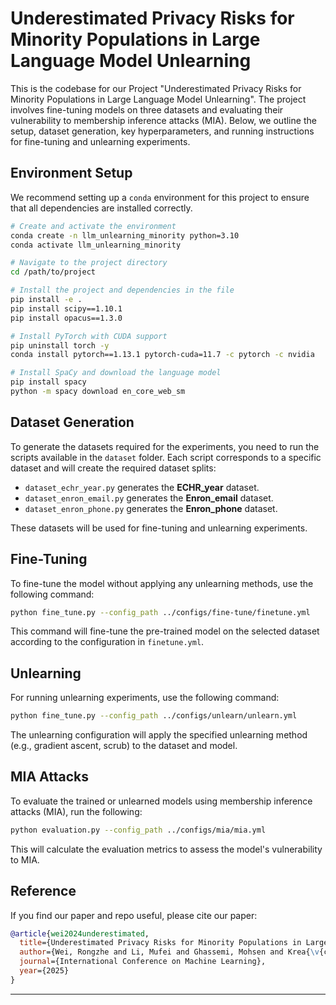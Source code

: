 
# Underestimated Privacy Risks for Minority Populations in Large Language Model Unlearning

This is the codebase for our Project "Underestimated Privacy Risks for Minority Populations in Large Language Model Unlearning". The project involves fine-tuning models on three datasets and evaluating their vulnerability to membership inference attacks (MIA). Below, we outline the setup, dataset generation, key hyperparameters, and running instructions for fine-tuning and unlearning experiments.

## Environment Setup

We recommend setting up a `conda` environment for this project to ensure that all dependencies are installed correctly.

```bash
# Create and activate the environment
conda create -n llm_unlearning_minority python=3.10 
conda activate llm_unlearning_minority

# Navigate to the project directory
cd /path/to/project

# Install the project and dependencies in the file
pip install -e .
pip install scipy==1.10.1
pip install opacus==1.3.0

# Install PyTorch with CUDA support
pip uninstall torch -y
conda install pytorch==1.13.1 pytorch-cuda=11.7 -c pytorch -c nvidia

# Install SpaCy and download the language model
pip install spacy
python -m spacy download en_core_web_sm
```

## Dataset Generation

To generate the datasets required for the experiments, you need to run the scripts available in the `dataset` folder. Each script corresponds to a specific dataset and will create the required dataset splits:

- `dataset_echr_year.py` generates the **ECHR_year** dataset.
- `dataset_enron_email.py` generates the **Enron_email** dataset.
- `dataset_enron_phone.py` generates the **Enron_phone** dataset.

These datasets will be used for fine-tuning and unlearning experiments.

## Fine-Tuning

To fine-tune the model without applying any unlearning methods, use the following command:

```bash
python fine_tune.py --config_path ../configs/fine-tune/finetune.yml
```

This command will fine-tune the pre-trained model on the selected dataset according to the configuration in `finetune.yml`.

## Unlearning

For running unlearning experiments, use the following command:

```bash
python fine_tune.py --config_path ../configs/unlearn/unlearn.yml
```

The unlearning configuration will apply the specified unlearning method (e.g., gradient ascent, scrub) to the dataset and model.

## MIA Attacks

To evaluate the trained or unlearned models using membership inference attacks (MIA), run the following:

```bash
python evaluation.py --config_path ../configs/mia/mia.yml
```

This will calculate the evaluation metrics to assess the model's vulnerability to MIA.

## Reference

If you find our paper and repo useful, please cite our paper:
```bibtex
@article{wei2024underestimated,
  title={Underestimated Privacy Risks for Minority Populations in Large Language Model Unlearning},
  author={Wei, Rongzhe and Li, Mufei and Ghassemi, Mohsen and Krea{\v{c}}i{\'c}, Eleonora and Li, Yifan and Yue, Xiang and Li, Bo and Potluru, Vamsi K and Li, Pan and Chien, Eli},
  journal={International Conference on Machine Learning},
  year={2025}
}
```

---

